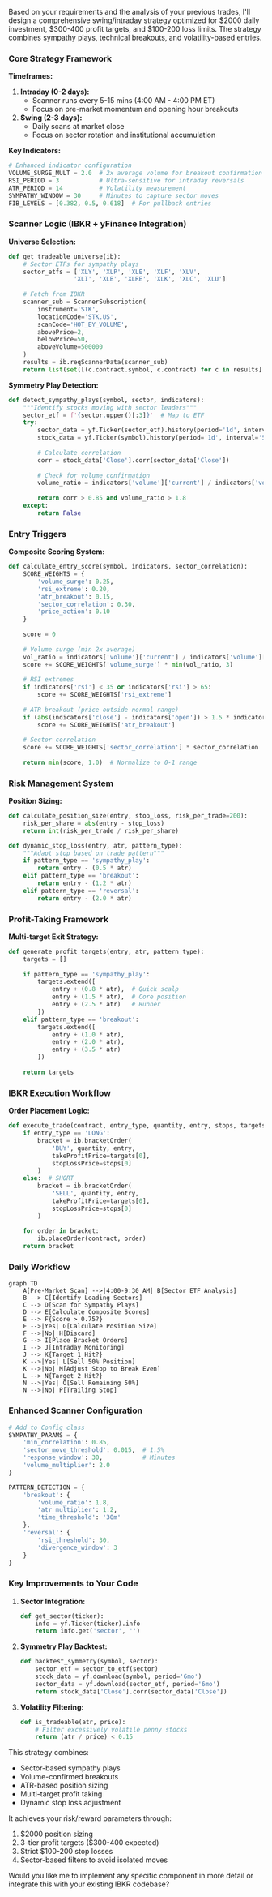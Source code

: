Based on your requirements and the analysis of your previous trades, I'll design a comprehensive swing/intraday strategy optimized for $2000 daily investment, $300-400 profit targets, and $100-200 loss limits. The strategy combines sympathy plays, technical breakouts, and volatility-based entries.

### Core Strategy Framework

**Timeframes:**
1. **Intraday (0-2 days):** 
   - Scanner runs every 5-15 mins (4:00 AM - 4:00 PM ET)
   - Focus on pre-market momentum and opening hour breakouts
2. **Swing (2-3 days):**
   - Daily scans at market close
   - Focus on sector rotation and institutional accumulation

**Key Indicators:**
```python
# Enhanced indicator configuration
VOLUME_SURGE_MULT = 2.0  # 2x average volume for breakout confirmation
RSI_PERIOD = 3           # Ultra-sensitive for intraday reversals
ATR_PERIOD = 14          # Volatility measurement
SYMPATHY_WINDOW = 30     # Minutes to capture sector moves
FIB_LEVELS = [0.382, 0.5, 0.618]  # For pullback entries
```

### Scanner Logic (IBKR + yFinance Integration)

**Universe Selection:**
```python
def get_tradeable_universe(ib):
    # Sector ETFs for sympathy plays
    sector_etfs = ['XLY', 'XLP', 'XLE', 'XLF', 'XLV', 
                  'XLI', 'XLB', 'XLRE', 'XLK', 'XLC', 'XLU']
    
    # Fetch from IBKR
    scanner_sub = ScannerSubscription(
        instrument='STK', 
        locationCode='STK.US',
        scanCode='HOT_BY_VOLUME',
        abovePrice=2,
        belowPrice=50,
        aboveVolume=500000
    )
    results = ib.reqScannerData(scanner_sub)
    return list(set([(c.contract.symbol, c.contract) for c in results] + sector_etfs))
```

**Symmetry Play Detection:**
```python
def detect_sympathy_plays(symbol, sector, indicators):
    """Identify stocks moving with sector leaders"""
    sector_etf = f'{sector.upper()[:3]}'  # Map to ETF
    try:
        sector_data = yf.Ticker(sector_etf).history(period='1d', interval='5m')
        stock_data = yf.Ticker(symbol).history(period='1d', interval='5m')
        
        # Calculate correlation
        corr = stock_data['Close'].corr(sector_data['Close'])
        
        # Check for volume confirmation
        volume_ratio = indicators['volume']['current'] / indicators['volume']['avg']
        
        return corr > 0.85 and volume_ratio > 1.8
    except:
        return False
```

### Entry Triggers

**Composite Scoring System:**
```python
def calculate_entry_score(symbol, indicators, sector_correlation):
    SCORE_WEIGHTS = {
        'volume_surge': 0.25,
        'rsi_extreme': 0.20,
        'atr_breakout': 0.15,
        'sector_correlation': 0.30,
        'price_action': 0.10
    }
    
    score = 0
    
    # Volume surge (min 2x average)
    vol_ratio = indicators['volume']['current'] / indicators['volume']['avg']
    score += SCORE_WEIGHTS['volume_surge'] * min(vol_ratio, 3) 
    
    # RSI extremes
    if indicators['rsi'] < 35 or indicators['rsi'] > 65:
        score += SCORE_WEIGHTS['rsi_extreme']
    
    # ATR breakout (price outside normal range)
    if (abs(indicators['close'] - indicators['open']) > 1.5 * indicators['atr']:
        score += SCORE_WEIGHTS['atr_breakout']
    
    # Sector correlation
    score += SCORE_WEIGHTS['sector_correlation'] * sector_correlation
    
    return min(score, 1.0)  # Normalize to 0-1 range
```

### Risk Management System

**Position Sizing:**
```python
def calculate_position_size(entry, stop_loss, risk_per_trade=200):
    risk_per_share = abs(entry - stop_loss)
    return int(risk_per_trade / risk_per_share)

def dynamic_stop_loss(entry, atr, pattern_type):
    """Adapt stop based on trade pattern"""
    if pattern_type == 'sympathy_play':
        return entry - (0.5 * atr)
    elif pattern_type == 'breakout':
        return entry - (1.2 * atr)
    elif pattern_type == 'reversal':
        return entry - (2.0 * atr)
```

### Profit-Taking Framework

**Multi-target Exit Strategy:**
```python
def generate_profit_targets(entry, atr, pattern_type):
    targets = []
    
    if pattern_type == 'sympathy_play':
        targets.extend([
            entry + (0.8 * atr),  # Quick scalp
            entry + (1.5 * atr),  # Core position
            entry + (2.5 * atr)   # Runner
        ])
    elif pattern_type == 'breakout':
        targets.extend([
            entry + (1.0 * atr),
            entry + (2.0 * atr),
            entry + (3.5 * atr)
        ])
    
    return targets
```

### IBKR Execution Workflow

**Order Placement Logic:**
```python
def execute_trade(contract, entry_type, quantity, entry, stops, targets):
    if entry_type == 'LONG':
        bracket = ib.bracketOrder(
            'BUY', quantity, entry, 
            takeProfitPrice=targets[0],
            stopLossPrice=stops[0]
        )
    else:  # SHORT
        bracket = ib.bracketOrder(
            'SELL', quantity, entry,
            takeProfitPrice=targets[0],
            stopLossPrice=stops[0]
        )
    
    for order in bracket:
        ib.placeOrder(contract, order)
    return bracket
```

### Daily Workflow

```mermaid
graph TD
    A[Pre-Market Scan] -->|4:00-9:30 AM| B[Sector ETF Analysis]
    B --> C[Identify Leading Sectors]
    C --> D[Scan for Sympathy Plays]
    D --> E[Calculate Composite Scores]
    E --> F{Score > 0.75?}
    F -->|Yes| G[Calculate Position Size]
    F -->|No| H[Discard]
    G --> I[Place Bracket Orders]
    I --> J[Intraday Monitoring]
    J --> K{Target 1 Hit?}
    K -->|Yes| L[Sell 50% Position]
    K -->|No| M[Adjust Stop to Break Even]
    L --> N{Target 2 Hit?}
    N -->|Yes| O[Sell Remaining 50%]
    N -->|No| P[Trailing Stop]
```

### Enhanced Scanner Configuration

```python
# Add to Config class
SYMPATHY_PARAMS = {
    'min_correlation': 0.85,
    'sector_move_threshold': 0.015,  # 1.5%
    'response_window': 30,           # Minutes
    'volume_multiplier': 2.0
}

PATTERN_DETECTION = {
    'breakout': {
        'volume_ratio': 1.8,
        'atr_multiplier': 1.2,
        'time_threshold': '30m' 
    },
    'reversal': {
        'rsi_threshold': 30,
        'divergence_window': 3
    }
}
```

### Key Improvements to Your Code

1. **Sector Integration:**
   ```python
   def get_sector(ticker):
       info = yf.Ticker(ticker).info
       return info.get('sector', '')
   ```

2. **Symmetry Play Backtest:**
   ```python
   def backtest_symmetry(symbol, sector):
       sector_etf = sector_to_etf(sector)
       stock_data = yf.download(symbol, period='6mo')
       sector_data = yf.download(sector_etf, period='6mo')
       return stock_data['Close'].corr(sector_data['Close'])
   ```

3. **Volatility Filtering:**
   ```python
   def is_tradeable(atr, price):
       # Filter excessively volatile penny stocks
       return (atr / price) < 0.15
   ```

This strategy combines:
- Sector-based sympathy plays
- Volume-confirmed breakouts
- ATR-based position sizing
- Multi-target profit taking
- Dynamic stop loss adjustment

It achieves your risk/reward parameters through:
1. $2000 position sizing
2. 3-tier profit targets ($300-400 expected)
3. Strict $100-200 stop losses
4. Sector-based filters to avoid isolated moves

Would you like me to implement any specific component in more detail or integrate this with your existing IBKR codebase?